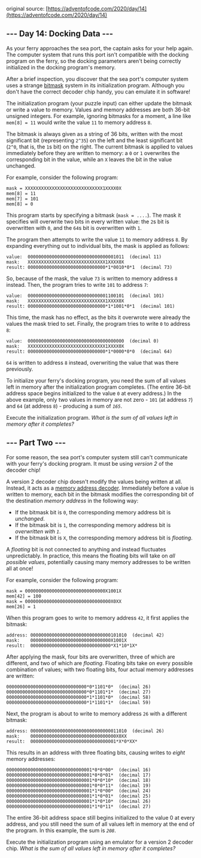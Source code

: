 original source: [https://adventofcode.com/2020/day/14](https://adventofcode.com/2020/day/14)
## --- Day 14: Docking Data ---
As your ferry approaches the sea port, the captain asks for your help again. The computer system that runs this port isn't compatible with the docking program on the ferry, so the docking parameters aren't being correctly initialized in the docking program's memory.

After a brief inspection, you discover that the sea port's computer system uses a strange [bitmask](https://en.wikipedia.org/wiki/Mask_(computing)) system in its initialization program. Although you don't have the correct decoder chip handy, you can emulate it in software!

The initialization program (your puzzle input) can either update the bitmask or write a value to memory.  Values and memory addresses are both 36-bit unsigned integers.  For example, ignoring bitmasks for a moment, a line like `mem[8] = 11` would write the value `11` to memory address `8`.

The bitmask is always given as a string of 36 bits, written with the most significant bit (representing `2^35`) on the left and the least significant bit (`2^0`, that is, the `1`s bit) on the right. The current bitmask is applied to values immediately before they are written to memory: a `0` or `1` overwrites the corresponding bit in the value, while an `X` leaves the bit in the value unchanged.

For example, consider the following program:

```
mask = XXXXXXXXXXXXXXXXXXXXXXXXXXXXX1XXXX0X
mem[8] = 11
mem[7] = 101
mem[8] = 0
```

This program starts by specifying a bitmask (`mask = ....`). The mask it specifies will overwrite two bits in every written value: the `2`s bit is overwritten with `0`, and the `64`s bit is overwritten with `1`.

The program then attempts to write the value `11` to memory address `8`. By expanding everything out to individual bits, the mask is applied as follows:

```
value:  000000000000000000000000000000001011  (decimal 11)
mask:   XXXXXXXXXXXXXXXXXXXXXXXXXXXXX1XXXX0X
result: 00000000000000000000000000000*1*0010*0*1  (decimal 73)
```

So, because of the mask, the value `73` is written to memory address `8` instead. Then, the program tries to write `101` to address `7`:

```
value:  000000000000000000000000000001100101  (decimal 101)
mask:   XXXXXXXXXXXXXXXXXXXXXXXXXXXXX1XXXX0X
result: 00000000000000000000000000000*1*1001*0*1  (decimal 101)
```

This time, the mask has no effect, as the bits it overwrote were already the values the mask tried to set. Finally, the program tries to write `0` to address `8`:

```
value:  000000000000000000000000000000000000  (decimal 0)
mask:   XXXXXXXXXXXXXXXXXXXXXXXXXXXXX1XXXX0X
result: 00000000000000000000000000000*1*0000*0*0  (decimal 64)
```

`64` is written to address `8` instead, overwriting the value that was there previously.

To initialize your ferry's docking program, you need the sum of all values left in memory after the initialization program completes. (The entire 36-bit address space begins initialized to the value `0` at every address.) In the above example, only two values in memory are not zero - `101` (at address `7`) and `64` (at address `8`) - producing a sum of *`165`*.

Execute the initialization program. *What is the sum of all values left in memory after it completes?*


## --- Part Two ---
For some reason, the sea port's computer system still can't communicate with your ferry's docking program. It must be using *version 2* of the decoder chip!

A version 2 decoder chip doesn't modify the values being written at all.  Instead, it acts as a [memory address decoder](https://www.youtube.com/watch?v=PvfhANgLrm4). Immediately before a value is written to memory, each bit in the bitmask modifies the corresponding bit of the destination *memory address* in the following way:


 - If the bitmask bit is `0`, the corresponding memory address bit is *unchanged*.
 - If the bitmask bit is `1`, the corresponding memory address bit is *overwritten with `1`*.
 - If the bitmask bit is `X`, the corresponding memory address bit is *floating*.

A *floating* bit is not connected to anything and instead fluctuates unpredictably. In practice, this means the floating bits will take on *all possible values*, potentially causing many memory addresses to be written all at once!

For example, consider the following program:

```
mask = 000000000000000000000000000000X1001X
mem[42] = 100
mask = 00000000000000000000000000000000X0XX
mem[26] = 1
```

When this program goes to write to memory address `42`, it first applies the bitmask:

```
address: 000000000000000000000000000000101010  (decimal 42)
mask:    000000000000000000000000000000X1001X
result:  000000000000000000000000000000*X1*10*1X*
```

After applying the mask, four bits are overwritten, three of which are different, and two of which are *floating*. Floating bits take on every possible combination of values; with two floating bits, four actual memory addresses are written:

```
000000000000000000000000000000*0*1101*0*  (decimal 26)
000000000000000000000000000000*0*1101*1*  (decimal 27)
000000000000000000000000000000*1*1101*0*  (decimal 58)
000000000000000000000000000000*1*1101*1*  (decimal 59)
```

Next, the program is about to write to memory address `26` with a different bitmask:

```
address: 000000000000000000000000000000011010  (decimal 26)
mask:    00000000000000000000000000000000X0XX
result:  00000000000000000000000000000001*X*0*XX*
```

This results in an address with three floating bits, causing writes to *eight* memory addresses:

```
00000000000000000000000000000001*0*0*00*  (decimal 16)
00000000000000000000000000000001*0*0*01*  (decimal 17)
00000000000000000000000000000001*0*0*10*  (decimal 18)
00000000000000000000000000000001*0*0*11*  (decimal 19)
00000000000000000000000000000001*1*0*00*  (decimal 24)
00000000000000000000000000000001*1*0*01*  (decimal 25)
00000000000000000000000000000001*1*0*10*  (decimal 26)
00000000000000000000000000000001*1*0*11*  (decimal 27)
```

The entire 36-bit address space still begins initialized to the value 0 at every address, and you still need the sum of all values left in memory at the end of the program.  In this example, the sum is *`208`*.

Execute the initialization program using an emulator for a version 2 decoder chip. *What is the sum of all values left in memory after it completes?*


